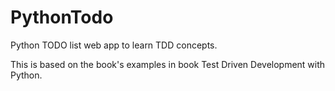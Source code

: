 # PythonTodo
Python TODO list web app to learn TDD concepts.

This is based on the book's examples in book Test Driven Development with Python.

